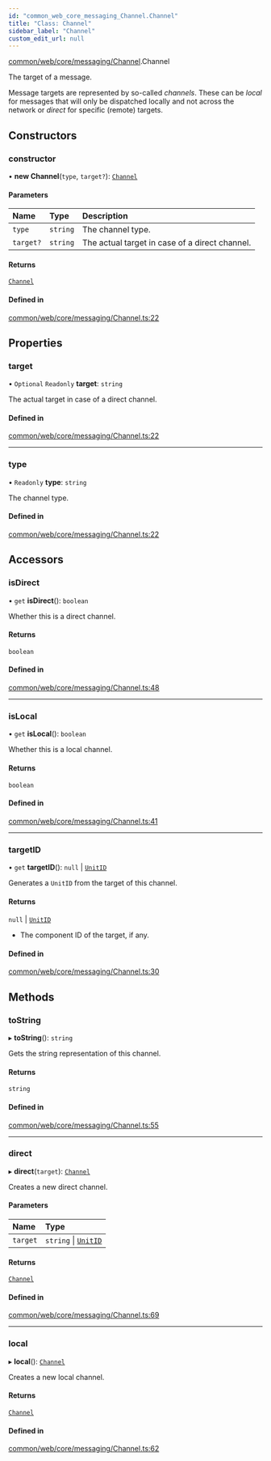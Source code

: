 ```yaml
---
id: "common_web_core_messaging_Channel.Channel"
title: "Class: Channel"
sidebar_label: "Channel"
custom_edit_url: null
---
```


[common/web/core/messaging/Channel](../modules/common_web_core_messaging_Channel.md).Channel

The target of a message.

Message targets are represented by so-called *channels*. These can be *local* for messages that will only
be dispatched locally and not across the network or *direct* for specific (remote) targets.

## Constructors

### constructor

• **new Channel**(`type`, `target?`): [`Channel`](common_web_core_messaging_Channel.Channel.md)

#### Parameters

| Name | Type | Description |
| :------ | :------ | :------ |
| `type` | `string` | The channel type. |
| `target?` | `string` | The actual target in case of a direct channel. |

#### Returns

[`Channel`](common_web_core_messaging_Channel.Channel.md)

#### Defined in

[common/web/core/messaging/Channel.ts:22](https://github.com/Soroush9978/rds-ng/blob/5673246/src/common/web/core/messaging/Channel.ts#L22)

## Properties

### target

• `Optional` `Readonly` **target**: `string`

The actual target in case of a direct channel.

#### Defined in

[common/web/core/messaging/Channel.ts:22](https://github.com/Soroush9978/rds-ng/blob/5673246/src/common/web/core/messaging/Channel.ts#L22)

___

### type

• `Readonly` **type**: `string`

The channel type.

#### Defined in

[common/web/core/messaging/Channel.ts:22](https://github.com/Soroush9978/rds-ng/blob/5673246/src/common/web/core/messaging/Channel.ts#L22)

## Accessors

### isDirect

• `get` **isDirect**(): `boolean`

Whether this is a direct channel.

#### Returns

`boolean`

#### Defined in

[common/web/core/messaging/Channel.ts:48](https://github.com/Soroush9978/rds-ng/blob/5673246/src/common/web/core/messaging/Channel.ts#L48)

___

### isLocal

• `get` **isLocal**(): `boolean`

Whether this is a local channel.

#### Returns

`boolean`

#### Defined in

[common/web/core/messaging/Channel.ts:41](https://github.com/Soroush9978/rds-ng/blob/5673246/src/common/web/core/messaging/Channel.ts#L41)

___

### targetID

• `get` **targetID**(): ``null`` \| [`UnitID`](common_web_utils_UnitID.UnitID.md)

Generates a ``UnitID`` from the target of this channel.

#### Returns

``null`` \| [`UnitID`](common_web_utils_UnitID.UnitID.md)

- The component ID of the target, if any.

#### Defined in

[common/web/core/messaging/Channel.ts:30](https://github.com/Soroush9978/rds-ng/blob/5673246/src/common/web/core/messaging/Channel.ts#L30)

## Methods

### toString

▸ **toString**(): `string`

Gets the string representation of this channel.

#### Returns

`string`

#### Defined in

[common/web/core/messaging/Channel.ts:55](https://github.com/Soroush9978/rds-ng/blob/5673246/src/common/web/core/messaging/Channel.ts#L55)

___

### direct

▸ **direct**(`target`): [`Channel`](common_web_core_messaging_Channel.Channel.md)

Creates a new direct channel.

#### Parameters

| Name | Type |
| :------ | :------ |
| `target` | `string` \| [`UnitID`](common_web_utils_UnitID.UnitID.md) |

#### Returns

[`Channel`](common_web_core_messaging_Channel.Channel.md)

#### Defined in

[common/web/core/messaging/Channel.ts:69](https://github.com/Soroush9978/rds-ng/blob/5673246/src/common/web/core/messaging/Channel.ts#L69)

___

### local

▸ **local**(): [`Channel`](common_web_core_messaging_Channel.Channel.md)

Creates a new local channel.

#### Returns

[`Channel`](common_web_core_messaging_Channel.Channel.md)

#### Defined in

[common/web/core/messaging/Channel.ts:62](https://github.com/Soroush9978/rds-ng/blob/5673246/src/common/web/core/messaging/Channel.ts#L62)
